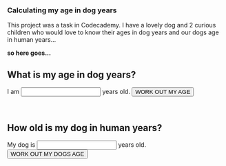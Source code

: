 ### Calculating my age in dog years

This project was a task in Codecademy. 
I have a lovely dog and 2 curious children who would love to know their ages in dog years 
and our dogs age in human years...

**so here goes...**

## What is my age in dog years?

I am <input type="number" id="age" name="age"/> years old. 
<input type="button" onclick="ageInDogYears()" value="WORK OUT MY AGE" />
<div id="theResponse"><BR/></div>

## How old is my dog in human years?

My dog is <input type="number" id="age" name="age"/> years old.
<input type="button" onclick="ageInHumanYears()" value="WORK OUT MY DOGS AGE" />
<div id="theAnswer"><BR/></div>

<script>
  function ageInDogYears(age=21) {
    let response = "";
    let earlyYears = 2;
    let smallDog = earlyYears * 10.5;
    let laterYears= age-2;
    let bigDog = laterYears * 4;
    let calculatedAge = smallDog+bigDog;
    response = `You are ${age}, that's ${calculatedAge} in dog years.`;
};

document.getElementById("theResponse").innerHTML = response;
  
function ageInHumanYears(dogAge=1) {
    let answer = "";
    const childhood = 21;
    let olderYears = dogAge-2;
    let adulthood = olderYears * 4;
    if(dogAge <=2){
        let babyDog = dogAge * 10.5;
        console.log(`Your dog is ${dogAge}, that is ${babyDog} in human Years.`);
    }else{
        let adjustedAge = childhood + adulthood;
        answer = `Your dog is ${dogAge}, that is ${adjustedAge} in human Years.`;
    };
};

document.getElementById("theAnswer").innerHTML = answer;
                   
</script>
